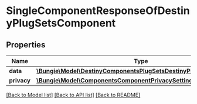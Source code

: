 # SingleComponentResponseOfDestinyPlugSetsComponent

## Properties
Name | Type | Description | Notes
------------ | ------------- | ------------- | -------------
**data** | [**\Bungie\Model\DestinyComponentsPlugSetsDestinyPlugSetsComponent**](DestinyComponentsPlugSetsDestinyPlugSetsComponent.md) |  | [optional] 
**privacy** | [**\Bungie\Model\ComponentsComponentPrivacySetting**](ComponentsComponentPrivacySetting.md) |  | [optional] 

[[Back to Model list]](../README.md#documentation-for-models) [[Back to API list]](../README.md#documentation-for-api-endpoints) [[Back to README]](../README.md)


